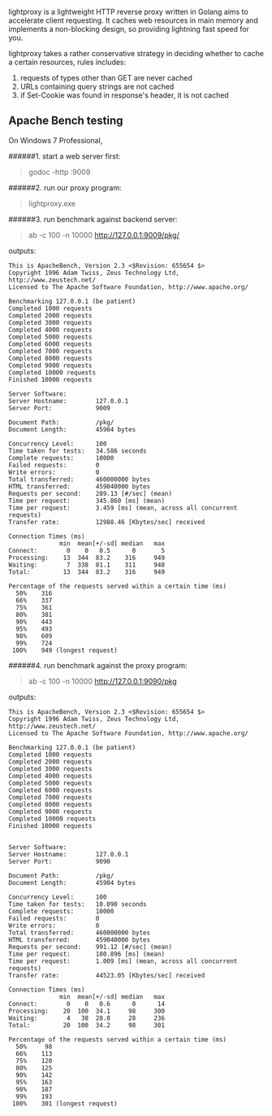 
lightproxy is a lightweight HTTP reverse proxy written in Golang aims
to accelerate client requesting. It caches web resources in main memory and 
implements a non-blocking design, so providing lightning fast speed for you.

lightproxy takes a rather conservative strategy in deciding whether 
to cache a certain resources, rules includes:

1. requests of types other than GET are never cached
2. URLs containing query strings are not cached
3. if Set-Cookie was found in response's header, it is not cached

Apache Bench testing
-------------

On Windows 7 Professional,

######1. start a web server first:
> godoc -http :9009

######2. run our proxy program:
> lightproxy.exe

######3. run benchmark against backend server:
> ab -c 100 -n 10000 http://127.0.0.1:9009/pkg/

outputs:
<pre><code>This is ApacheBench, Version 2.3 <$Revision: 655654 $>
Copyright 1996 Adam Twiss, Zeus Technology Ltd, http://www.zeustech.net/
Licensed to The Apache Software Foundation, http://www.apache.org/

Benchmarking 127.0.0.1 (be patient)
Completed 1000 requests
Completed 2000 requests
Completed 3000 requests
Completed 4000 requests
Completed 5000 requests
Completed 6000 requests
Completed 7000 requests
Completed 8000 requests
Completed 9000 requests
Completed 10000 requests
Finished 10000 requests

Server Software:
Server Hostname:        127.0.0.1
Server Port:            9009

Document Path:          /pkg/
Document Length:        45904 bytes

Concurrency Level:      100
Time taken for tests:   34.586 seconds
Complete requests:      10000
Failed requests:        0
Write errors:           0
Total transferred:      460000000 bytes
HTML transferred:       459040000 bytes
Requests per second:    289.13 [#/sec] (mean)
Time per request:       345.860 [ms] (mean)
Time per request:       3.459 [ms] (mean, across all concurrent requests)
Transfer rate:          12988.46 [Kbytes/sec] received

Connection Times (ms)
              min  mean[+/-sd] median   max
Connect:        0    0   0.5      0       5
Processing:    13  344  83.2    316     949
Waiting:        7  338  81.1    311     948
Total:         13  344  83.2    316     949

Percentage of the requests served within a certain time (ms)
  50%    316
  66%    337
  75%    361
  80%    381
  90%    443
  95%    493
  98%    609
  99%    724
 100%    949 (longest request)</code></pre>

######4. run benchmark against the proxy program:
> ab -c 100 -n 10000 http://127.0.0.1:9090/pkg

outputs:
<pre><code>This is ApacheBench, Version 2.3 <$Revision: 655654 $>
Copyright 1996 Adam Twiss, Zeus Technology Ltd, http://www.zeustech.net/
Licensed to The Apache Software Foundation, http://www.apache.org/

Benchmarking 127.0.0.1 (be patient)
Completed 1000 requests
Completed 2000 requests
Completed 3000 requests
Completed 4000 requests
Completed 5000 requests
Completed 6000 requests
Completed 7000 requests
Completed 8000 requests
Completed 9000 requests
Completed 10000 requests
Finished 10000 requests


Server Software:
Server Hostname:        127.0.0.1
Server Port:            9090

Document Path:          /pkg/
Document Length:        45904 bytes

Concurrency Level:      100
Time taken for tests:   10.090 seconds
Complete requests:      10000
Failed requests:        0
Write errors:           0
Total transferred:      460000000 bytes
HTML transferred:       459040000 bytes
Requests per second:    991.12 [#/sec] (mean)
Time per request:       100.896 [ms] (mean)
Time per request:       1.009 [ms] (mean, across all concurrent requests)
Transfer rate:          44523.05 [Kbytes/sec] received

Connection Times (ms)
              min  mean[+/-sd] median   max
Connect:        0    0   0.6      0      14
Processing:    20  100  34.1     98     300
Waiting:        4   38  28.0     28     236
Total:         20  100  34.2     98     301

Percentage of the requests served within a certain time (ms)
  50%     98
  66%    113
  75%    120
  80%    125
  90%    142
  95%    163
  98%    187
  99%    193
 100%    301 (longest request)
</code></pre>
